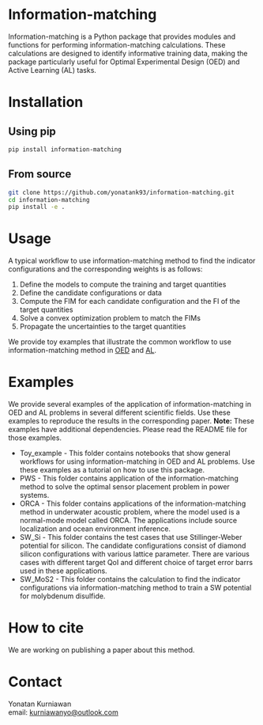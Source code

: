 # Information-matching

Information-matching is a Python package that provides modules and functions for
performing information-matching calculations. These calculations are designed to identify
informative training data, making the package particularly useful for Optimal Experimental
Design (OED) and Active Learning (AL) tasks.



# Installation

## Using pip

``` bash
pip install information-matching
```

## From source

``` bash
git clone https://github.com/yonatank93/information-matching.git
cd information-matching
pip install -e .
```



# Usage

A typical workflow to use information-matching method to find the indicator configurations
and the corresponding weights is as follows:
1. Define the models to compute the training and target quantities
2. Define the candidate configurations or data
3. Compute the FIM for each candidate configuration and the FI of the target quantities
4. Solve a convex optimization problem to match the FIMs
5. Propagate the uncertainties to the target quantities

We provide toy examples that illustrate the common workflow to use information-matching
method in
[OED](https://github.com/yonatank93/information-matching/tree/main/examples/Toy_example/weather_oed.ipynb)
and
[AL](https://github.com/yonatank93/information-matching/tree/main/examples/Toy_example/weather_al.ipynb).



	
# Examples

We provide several examples of the application of information-matching in OED and AL
problems in several different scientific fields. Use these examples to reproduce the
results in the corresponding paper.
**Note:** These examples have additional dependencies. Please read the README file for
those examples.
* Toy_example - 
  This folder contains notebooks that show general workflows for using
  information-matching in OED and AL problems. Use these examples as a tutorial on how
  to use this package.
* PWS -
  This folder contains application of the information-matching method to solve the
  optimal sensor placement problem in power systems.
* ORCA -
  This folder contains applications of the information-matching method in
  underwater acoustic problem, where the model used is a normal-mode model called ORCA.
  The applications include source localization and ocean environment inference.
* SW_Si -
  This folder contains the test cases that use Stillinger-Weber potential
  for silicon. The candidate configurations consist of diamond silicon configurations
  with various lattice parameter. There are various cases with different target QoI and
  different choice of target error barrs used in these applications.
* SW_MoS2 -
  This folder contains the calculation to find the indicator configurations
  via information-matching method to train a SW potential for molybdenum disulfide.




# How to cite

We are working on publishing a paper about this method.




# Contact

Yonatan Kurniawan </br>
email: [kurniawanyo@outlook.com](mailto:kurniawanyo@outlook.com)
